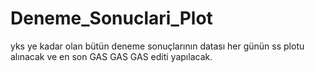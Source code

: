 # Deneme_Sonuclari_Plot
yks ye kadar olan bütün deneme sonuçlarının datası
her günün ss plotu alınacak ve en son GAS GAS GAS editi yapılacak.
